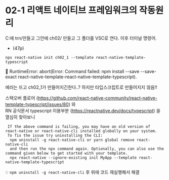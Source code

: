 # 02-1 리액트 네이티브 프레임워크의 작동원리

C:에 trn/만들고 그안에 ch02/ 만들고 그 폴더를 VSC로 연다.
이후 터미널 명령어.


* (47p)

`npx react-native init ch02_1 --template react-native-template-typescript`

🚨 RuntimeError: abort(Error: Command failed: npm install --save --save-exact react-native-template-react-native-template-typescript).
  
 에러는 뜨고 ch02_1가 만들어지긴한다..? 하지만 타입스크립트로 만들어지지 않음!!

스택오버 플로어 (https://github.com/react-native-community/react-native-template-typescript/issues/80) 와 <br/>
RN 공식문서 typescript 이용부분 (https://reactnative.dev/docs/typescript) 을 열심히 찾아보니 <br/>

     If the above command is failing, you may have an old version of react-native or react-native-cli installed globally on your system.
     To fix the issue try uninstalling the CLI:
      npm uninstall -g react-native-cli or yarn global remove react-native-cli
      and then run the npx command again. Optionally, you can also use the command given below to get started with your template.
      npx react-native --ignore-existing init MyApp --template react-native-template-typescript
💡 `npm uninstall -g react-native-cli` 후 위에 코드 재실행해서 해결
